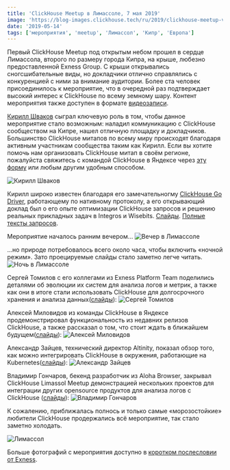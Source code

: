 ```yaml
---
title: 'ClickHouse Meetup в Лимассоле, 7 мая 2019'
image: 'https://blog-images.clickhouse.tech/ru/2019/clickhouse-meetup-v-limassole-7-maya-2019/main.jpg'
date: '2019-05-14'
tags: ['мероприятия', 'meetup', 'Лимассол', 'Кипр', 'Европа']
---
```


Первый ClickHouse Meetup под открытым небом прошел в сердце Лимассола, второго по размеру города Кипра, на крыше, любезно предоставленной Exness Group. С крыши открывались сногсшибательные виды, но докладчики отлично справлялись с конкуренцией с ними за внимание аудитории. Более ста человек присоединилось к мероприятие, что в очередной раз подтверждает высокий интерес к ClickHouse по всему земному шару. Контент мероприятия также доступен в формате [видеозаписи](https://www.youtube.com/watch?v=_rpU-TvSfZ8).

[Кирилл Шваков](https://github.com/kshvakov) сыграл ключевую роль в том, чтобы данное мероприятие стало возможным: наладил коммуникацию с ClickHouse сообществом на Кипре, нашел отличную площадку и докладчиков. Большинство ClickHouse митапов по всему миру происходят благодаря активным участникам сообщества таким как Кирилл. Если вы хотите помочь нам организовать ClickHouse митап в своём регионе, пожалуйста свяжитесь с командой ClickHouse в Яндексе через [эту форму](https://clickhouse.tech/#meet) или любым другим удобным способом.

![Кирилл Шваков](https://avatars.mds.yandex.net/get-yablogs/28577/file_1557763892345/orig)

Кирилл широко известен благодаря его замечательногму [ClickHouse Go Driver](https://github.com/clickhouse/clickhouse-go), работающему по нативному протоколу, а его открывающий доклад был о его опыте оптимизации ClickHouse запросов и решению реальных прикладных задач в Integros и Wisebits. [Слайды](https://presentations.clickhouse.tech/meetup22/strategies.pdf). [Полные тексты запросов](https://github.com/kshvakov/ClickHouse-Meetup-Exness).

Мероприятие началось ранним вечером…
![Вечер в Лимассоле](https://avatars.mds.yandex.net/get-yablogs/28577/file_1557763993973/orig)

…но природе потребовалось всего около часа, чтобы включить «ночной режим». Зато проецируемые слайды стало заметно легче читать.
![Ночь в Лимассоле](https://avatars.mds.yandex.net/get-yablogs/28577/file_1557764004668/orig)

Сергей Томилов с его коллегами из Exness Platform Team поделились деталями об эволюции их систем для анализа логов и метрик, а также как они в итоге стали использовать ClickHouse для долгосрочного хранения и анализа данных([слайды](https://presentations.clickhouse.tech/meetup22/exness.pdf)):
![Сергей Томилов](https://avatars.mds.yandex.net/get-yablogs/38241/file_1557764051601/orig)

Алексей Миловидов из команды ClickHouse в Яндексе продемонстрировал функциональность из недавних релизов ClickHouse, а также рассказал о том, что стоит ждать в ближайшем будущем([слайды](https://presentations.clickhouse.tech/meetup22/new_features/)):
![Алексей Миловидов](https://avatars.mds.yandex.net/get-yablogs/28577/file_1557764097210/orig)

Александр Зайцев, технический директор Altinity, показал обзор того, как можно интегрировать ClickHouse в окружения, работающие на Kubernetes([слайды](https://presentations.clickhouse.tech/meetup22/kubernetes.pdf)):
![Александр Зайцев](https://avatars.mds.yandex.net/get-yablogs/38241/file_1557764111337/orig)

Владимир Гончаров, бекенд разработчик из Aloha Browser, закрывал ClickHouse Limassol Meetup демонстрацией нескольких проектов для интеграции других opensource продуктов для анализа логов с ClickHouse ([слайды](https://presentations.clickhouse.tech/meetup22/aloha.pdf)):
![Владимир Гончаров](https://avatars.mds.yandex.net/get-yablogs/114306/file_1557764131513/orig)

К сожалению, приближалась полнось и только самые «морозостойкие» любители ClickHouse продержались всё мероприятие, так стало заметно холодать.

![Лимассол](https://avatars.mds.yandex.net/get-yablogs/28577/file_1557764142362/orig)

Больше фотографий с мероприятия доступно в [коротком послесловии от Exness](https://www.facebook.com/events/386638262181785/permalink/402167077295570/).
